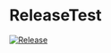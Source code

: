 # ReleaseTest

[![Release](https://github.com/JeroenBL/ReleaseTest/actions/workflows/create-release.yml/badge.svg)](https://github.com/JeroenBL/ReleaseTest/actions/workflows/create-release.yml)

